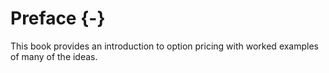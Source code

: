 
# Preface {-}

This book provides an introduction to option pricing with worked examples of
many of the ideas.

